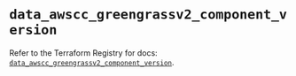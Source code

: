 # `data_awscc_greengrassv2_component_version`

Refer to the Terraform Registry for docs: [`data_awscc_greengrassv2_component_version`](https://registry.terraform.io/providers/hashicorp/awscc/0.70.0/docs/data-sources/greengrassv2_component_version).
